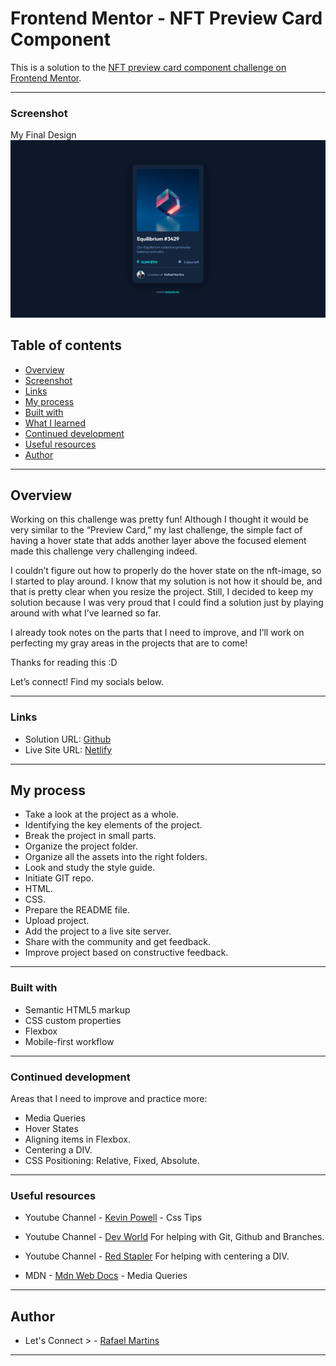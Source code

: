 # Frontend Mentor - NFT Preview Card Component

This is a solution to the [NFT preview card component challenge on Frontend Mentor](https://www.frontendmentor.io/challenges/nft-preview-card-component-SbdUL_w0U).

---

### Screenshot

My Final Design![My Final Design](./design/Rafael%20-%20Final%20Design.png)

## Table of contents

- [Overview](#overview)
- [Screenshot](#screenshot)
- [Links](#links)
- [My process](#my-process)
- [Built with](#built-with)
- [What I learned](#what-i-learned)
- [Continued development](#continued-development)
- [Useful resources](#useful-resources)
- [Author](#author)


---

## Overview

Working on this challenge was pretty fun! Although I thought it would be very similar to the “Preview Card,” my last challenge, the simple fact of having a hover state that adds another layer above the focused element made this challenge very challenging indeed.

I couldn’t figure out how to properly do the hover state on the nft-image, so I started to play around. I know that my solution is not how it should be, and that is pretty clear when you resize the project. Still, I decided to keep my solution because I was very proud that I could find a solution just by playing around with what I’ve learned so far.

I already took notes on the parts that I need to improve, and I’ll work on perfecting my gray areas in the projects that are to come!

Thanks for reading this :D

Let’s connect! 
Find my socials below.

---

### Links

- Solution URL: [Github](https://github.com/Rafaelbpm/frontendmentor-nft-preview-card)
- Live Site URL: [Netlify](https://rafa-nft-card.netlify.app/)

---

## My process

- Take a look at the project as a whole.
- Identifying the key elements of the project.
- Break the project in small parts.
- Organize the project folder.
- Organize all the assets into the right folders.
- Look and study the style guide.
- Initiate GIT repo.
- HTML.
- CSS.
- Prepare the README file.
- Upload project.
- Add the project to a live site server.
- Share with the community and get feedback.
- Improve project based on constructive feedback.

---

### Built with

- Semantic HTML5 markup
- CSS custom properties
- Flexbox
- Mobile-first workflow

---

### Continued development

Areas that I need to improve and practice more:

- Media Queries
- Hover States
- Aligning items in Flexbox.
- Centering a DIV.
- CSS Positioning: Relative, Fixed, Absolute.

---

### Useful resources

- Youtube Channel - [Kevin Powell](https://www.youtube.com/channel/UCJZv4d5rbIKd4QHMPkcABCw) - Css Tips

- Youtube Channel - [Dev World](https://www.youtube.com/channel/UCrm-HTaESqxJXyxMcZFOHng) For helping with Git, Github and Branches.

- Youtube Channel - [Red Stapler](https://www.youtube.com/c/RedStapler_channel) For helping with centering a DIV.

- MDN - [Mdn Web Docs](https://developer.mozilla.org/pt-BR/docs/Web/CSS/Media_Queries/Using_media_queries) - Media Queries

---

## Author

- Let's Connect > - [Rafael Martins](https://linktr.ee/kodamob)

---
